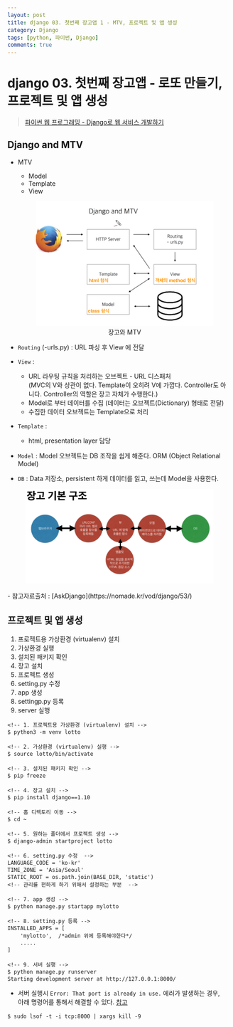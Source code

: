 ```yaml
---
layout: post
title: django 03. 첫번째 장고앱 1 - MTV, 프로젝트 및 앱 생성
category: Django
tags: [python, 파이썬, Django]
comments: true
---
```

# django 03. 첫번째 장고앱 - 로또 만들기, 프로젝트 및 앱 생성
> [파이썬 웹 프로그래밍 - Django로 웹 서비스 개발하기 ](https://www.inflearn.com/course/django-%ED%8C%8C%EC%9D%B4%EC%8D%AC-%EC%9E%A5%EA%B3%A0-%EA%B0%95%EC%A2%8C/)      

## Django and MTV
- MTV
  - Model
  - Template
  - View

  <center>
  <figure>
  <img src="/assets/post-img/django/mtv.png" alt="">
  <figcaption>장고와 MTV</figcaption>
  </figure>
  </center>

- `Routing` (-urls.py) : URL 파싱 후 View 에 전달
- `View` :
  - URL 라우팅 규칙을 처리하는 오브젝트 - URL 디스패처   
    (MVC의 V와 상관이 없다. Template이 오히려 V에 가깝다. Controller도 아니다. Controller의 역할은 장고 자체가 수행한다.)
  - Model로 부터 데이터를 수집 (데이터는 오브젝트(Dictionary) 형태로 전달)
  - 수집한 데이터 오브젝트는 Template으로 처리
- `Template` :
  - html, presentation layer 담당
- `Model` : Model 오브젝트는 DB 조작을 쉽게 해준다. ORM (Object Relational Model)
- `DB` : Data 저장소, persistent 하게 데이터를 읽고, 쓰는데 Model을 사용한다.

<center>
 <figure>
 <img src="/assets/post-img/django/django_overview.png" alt="views">
 <figcaption></figcaption>
 </figure>
 </center>
- 참고자료출처 : [AskDjango](https://nomade.kr/vod/django/53/)

## 프로젝트 및 앱 생성
1. 프로젝트용 가상환경 (virtualenv) 설치
2. 가상환경 실행
3. 설치된 패키지 확인
4. 장고 설치
5. 프로젝트 생성
6. setting.py 수정
7. app 생성
8. settingp.py 등록
9. server 실행

```
<!-- 1. 프로젝트용 가상환경 (virtualenv) 설치 -->
$ python3 -m venv lotto

<!-- 2. 가상환경 (virtualenv) 실행 -->
$ source lotto/bin/activate

<!-- 3. 설치된 패키지 확인 -->
$ pip freeze

<!-- 4. 장고 설치 -->
$ pip install django==1.10

<!-- 홈 디렉토리 이동 -->
$ cd ~

<!-- 5. 원하는 폴더에서 프로젝트 생성 -->
$ django-admin startproject lotto

<!-- 6. setting.py 수정  -->
LANGUAGE_CODE = 'ko-kr'
TIME_ZONE = 'Asia/Seoul'
STATIC_ROOT = os.path.join(BASE_DIR, 'static')
<!-- 관리를 편하게 하기 위해서 설정하는 부분  -->

<!-- 7. app 생성 -->
$ python manage.py startapp mylotto

<!-- 8. setting.py 등록 -->
INSTALLED_APPS = [
    'mylotto',  /*admin 위에 등록해야한다*/
    .....
]

<!-- 9. 서버 실행 -->
$ python manage.py runserver
Starting development server at http://127.0.0.1:8000/

```

- 서버 실행시 `Error: That port is already in use.` 에러가 발생하는 경우,    
  아래 명령어를 통해서 해결할 수 있다. [참고](http://stackoverflow.com/questions/20239232/error-that-port-is-already-in-use)

```shell
$ sudo lsof -t -i tcp:8000 | xargs kill -9
```
